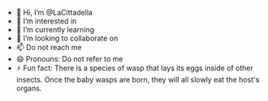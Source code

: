 - 👋 Hi, I’m @LaCittadella
- 👀 I’m interested in
- 🌱 I’m currently learning
- 💞️ I’m looking to collaborate on
- 📫 Do not reach me
- 😄 Pronouns: Do not refer to me
- ⚡ Fun fact: There is a species of wasp that lays its eggs inside of other insects. Once the baby wasps are born, they will all slowly eat the host's organs.

<!---
LaCittadella/LaCittadella is a ✨ special ✨ repository because its `README.md` (this file) appears on your GitHub profile.
You can click the Preview link to take a look at your changes.
--->
